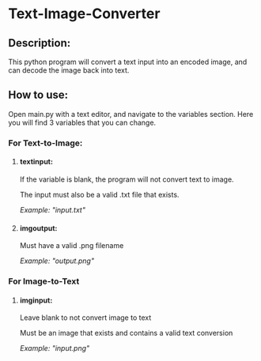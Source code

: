 
# Text-Image-Converter

## Description:

This python program will convert a text input into an encoded image, and can decode the image back into text.

## How to use:

Open main.py with a text editor, and navigate to the variables section. Here you will find 3 variables that you can change.

 ### For Text-to-Image:
 1. #### textinput:
 
	If the variable is blank, the program will not convert text to
    image.
    
	The input must also be a valid .txt file that exists.
	
	*Example: "input.txt"*
 2. #### imgoutput:

	 Must have a valid .png filename
	 
	*Example: "output.png"*
	
### For Image-to-Text
1. #### 	imginput:

	Leave blank to not convert image to text
	
	Must be an image that exists and contains a valid text conversion
	
	*Example: "input.png"*
